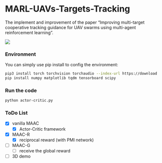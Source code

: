 # MARL-UAVs-Targets-Tracking
The implement and improvement of the paper “Improving multi-target cooperative tracking guidance for UAV swarms using multi-agent reinforcement learning”.

![](https://github.com/tjuDavidWang/MARL-UAVs-Targets-Tracking/blob/main/imgs/2d-demo.png)

### Environment

You can simply use pip install to config the environment:

```sh
pip3 install torch torchvision torchaudio --index-url https://download.pytorch.org/whl/cu118
pip install numpy matplotlib tqdm tensorboard scipy
```

### Run the code

```sh
python actor-critic.py
```

### ToDo List

- [x] vanilla MAAC
  - [x] Actor-Critic framework
- [x] MAAC-R
  - [x] reciprocal reward (with PMI network)
- [ ] MAAC-G
  - [ ] receive the global reward
- [ ] 3D demo